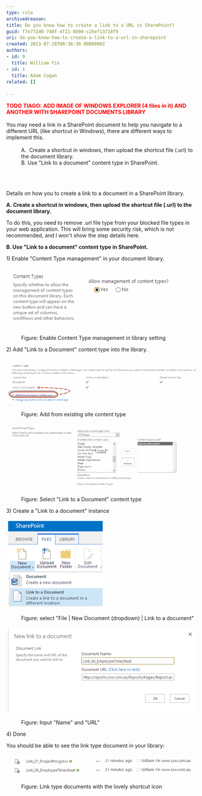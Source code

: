 ```yaml
---
type: rule
archivedreason: 
title: Do you know how to create a link to a URL in SharePoint?
guid: f7e772d8-748f-4f21-8890-c25ef13718f9
uri: do-you-know-how-to-create-a-link-to-a-url-in-sharepoint
created: 2013-07-26T00:38:30.0000000Z
authors:
- id: 9
  title: William Yin
- id: 1
  title: Adam Cogan
related: []

---
```



<div><span style="color:#ff0000;font-size:14.4px;font-weight:bold;">​TODO TIAGO: ADD IMAGE OF WINDOWS EXPLORER (4 files in it) AND ANOTHER WITH SHAREPOINT DOCUMENTS LIBRARY​</span></div><div><br></div><div>You may need a link in a SharePoint document to help you navigate to a different URL (like shortcut in Windows), there are different ways to implement this.<div><br><div><dd class="ssw15-rteElement-FigureBad">A.  Create a shortcut in windows, then upload the shortcut file (.url) to the document library.</dd><dd class="ssw15-rteElement-FigureGood">B. Use "Link to a document" content type in SharePoint.</dd><br></div></div></div>
<br><excerpt class='endintro'></excerpt><br>
<p class="ssw15-rteElement-P">Details on how you to create a link to a document in a SharePoint library.</p><p class="ssw15-rteElement-P"><strong>A. Create a shortcut in windows, then upload the shortcut file (.url) to the document library. </strong></p><p class="ssw15-rteElement-P">To do this, you need to remove .url file type from your blocked file types in your web application. This will bring some security risk, which is not recommended, and I won't show the step details here.</p><p class="ssw15-rteElement-P"><strong>B. Use "Link to a document" content type in SharePoint.</strong><br></p><p class="ssw15-rteElement-P">1) Enable "Content Type management" in your document library.</p><dl class="ssw15-rteElement-ImageArea"><img alt="EnableContentTypeDocument.png" src="EnableContentTypeDocument.png" style="margin:5px;" /></dl><dd class="ssw15-rteElement-FigureNormal">Figure: Enable Content Type management in library setting</dd><p class="ssw15-rteElement-P">2) Add "Link to a Document" content type into the library.</p><dl class="ssw15-rteElement-ImageArea"><img alt="AddExistContentType.png" src="AddExistContentType.png" style="margin:5px;width:650px;" /></dl><dd class="ssw15-rteElement-FigureNormal">Figure: Add from existing site content type</dd><dl class="ssw15-rteElement-ImageArea"><img alt="SelectLinkToADocumentType.png" src="SelectLinkToADocumentType.png" style="margin:5px;width:650px;" /></dl><dd class="ssw15-rteElement-FigureNormal">Figure: Select "Link to a Document" content type</dd><p>3) Create a "Link to a document" instance<br></p><dl class="ssw15-rteElement-ImageArea"><img alt="CreateLinkToADocumentInstance.png" src="CreateLinkToADocumentInstance.png" style="margin:5px;" /></dl><dd class="ssw15-rteElement-FigureNormal">Figure: select "File | New Document (dropdown) | Link to a document"</dd><dl class="ssw15-rteElement-ImageArea"><img alt="InputLinkUrlAndName.png" src="InputLinkUrlAndName.png" style="margin:5px;" /></dl><dd class="ssw15-rteElement-FigureNormal">Figure: Input "Name" and "URL"</dd><p class="ssw15-rteElement-P">4) Done<br></p><p class="ssw15-rteElement-P">You should be able to see the link type document in your library:</p><dl class="ssw15-rteElement-ImageArea"><img alt="LinksTypeDocumentsWithShortcutIcon.png" src="LinksTypeDocumentsWithShortcutIcon.png" data-pin-nopin="true" style="margin:5px;" /></dl><dd class="ssw15-rteElement-FigureNormal">Figure: Link type documents with the lovely shortcut icon</dd>


